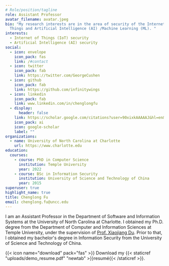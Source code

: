 ```yaml
---
# Role/position/tagline
role: Assistant Professor
avatar_filename: avatar.jpeg
bio: "My research interests are in the area of security of the Internet of
  Things and Artificial Intelligence (AI) /Machine Learning (ML). "
interests:
  - Internet of Things (IoT) security
  - Artificial Intelligence (AI) security
social:
  - icon: envelope
    icon_pack: fas
    link: /#contact
  - icon: twitter
    icon_pack: fab
    link: https://twitter.com/GeorgeCushen
  - icon: github
    icon_pack: fab
    link: https://github.com/infinitywings
  - icon: linkedin
    icon_pack: fab
    link: www.linkedin.com/in/chenglongfu
  - display:
      header: false
    link: https://scholar.google.com/citations?user=90xixkAAAAAJ&hl=en&oi=ao
    icon_pack: ai
    icon: google-scholar
    label: ""
organizations:
  - name: University of North Carolina at Charlotte
    url: https://www.charlotte.edu
education:
  courses:
    - course: PhD in Computer Science
      institution: Temple University
      year: 2022
    - course: BSc in Information Security
      institution: University of Science and Technology of China
      year: 2015
superuser: true
highlight_name: true
title: Chenglong Fu
email: chenglong.fu@uncc.edu
---
```

I am an Assistant Professor in the Department of Software and Information Systems at the University of North Carolina at Charlotte. I obtained my Ph.D. degree from the Department of Computer and Information Sciences at Temple University, under the supervision of [Prof. Xiaojiang Du](https://faculty.stevens.edu/xdu16). Prior to that, I obtained my bachelor's degree in Information Security from the University of Science and Technology of China. 

{{< icon name="download" pack="fas" >}} Download my {{< staticref "uploads/demo_resume.pdf" "newtab" >}}resumé{{< /staticref >}}.
